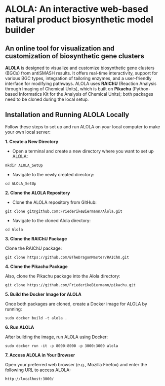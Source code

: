 # ALOLA: An interactive web-based natural product biosynthetic model builder
##  An online tool for visualization and customization of biosynthetic gene clusters
**ALOLA** is designed to visualize and customize biosynthetic gene clusters (BGCs) from antiSMASH results. It offers real-time interactivity, support for various BGC types, integration of tailoring enzymes, and a user-friendly interface for modifying pathways. ALOLA uses **RAIChU** (Reaction Analysis through Imaging of Chemical Units), which is built on **Pikachu** (Python-based Informatics Kit for the Analysis of Chemical Units); both packages need to be cloned during the local setup.

## Installation and Running ALOLA Locally

Follow these steps to set up and run ALOLA on your local computer to make your own local server:

**1. Create a New Directory**

- Open a terminal and create a new directory where you want to set up ALOLA:
```
mkdir ALOLA_SetUp
```

- Navigate to the newly created directory:
```
cd ALOLA_SetUp
```

**2. Clone the ALOLA Repository**

- Clone the ALOLA repository from GitHub:
```
git clone git@github.com:FriederikeBiermann/Alola.git
```

- Navigate to the cloned Alola directory:
```
cd Alola
```

**3. Clone the RAIChU Package**

Clone the RAIChU package:
```
git clone https://github.com/BTheDragonMaster/RAIChU.git
```

**4. Clone the Pikachu Package**

Also, clone the Pikachu package into the Alola directory:
```
git clone https://github.com/FriederikeBiermann/pikachu.git
```

**5. Build the Docker Image for ALOLA**

Once both packages are cloned, create a Docker image for ALOLA by running:
```
sudo docker build -t alola .
```

**6. Run ALOLA**

After building the image, run ALOLA using Docker:
```
sudo docker run -it -p 8000:8000 -p 3000:3000 alola
```

**7. Access ALOLA in Your Browser**

Open your preferred web browser (e.g., Mozilla Firefox) and enter the following URL to access ALOLA:
```
http://localhost:3000/
```
